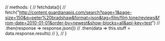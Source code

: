    <!-- Guardian api for page size 150 -->
   // methods: {
    //   fetchdata(){
    //   fetch("http://content.guardianapis.com/search?page=1&page-size=150&q=peter%20bradshaw&format=json&tag=film/film,tone/reviews&from-date=2010-01-01&order-by=newest&show-blocks=all&api-key=test")
    //   .then(response => response.json())
    //   .then(data => this.stuff = data.response.results)
    //   },
    // }
